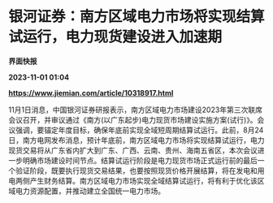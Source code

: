 # 银河证券：南方区域电力市场将实现结算试运行，电力现货建设进入加速期
**界面快报**

**2023-11-01 01:04**

**https://www.jiemian.com/article/10318917.html**

11月1日消息，中国银河证券研报表示，南方区域电力市场建设2023年第三次联席会议召开，并审议通过《南方(以广东起步)电力现货市场建设实施方案(试行)》。会议强调，要锚定年度目标，确保年底前实现全域短周期结算试运行。此前，8月24日，南方电网发布消息，预计年底前，南方区域电力市场将实现结算试运行，电力现货交易将从广东省内扩大到广东、广西、云南、贵州、海南五省区，本次会议进一步明确市场建设时间节点。结算试运行阶段是电力现货市场正式运行前的最后一个验证阶段，既要执行现货交易结果，也要按照现货价格开展结算，将在发电和用电两侧产生财务结算。南方区域电力市场实现全域结算试运行，将有利于优化该区域电力资源配置，并推动建立全国统一电力市场。